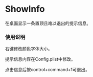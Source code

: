 # ShowInfo

在桌面显示一条置顶且难以退出的提示信息。

### 使用说明

右键修改颜色字体大小。

提示信息内容在Config.plist中修改。

点击信息后按control+command+1可退出。